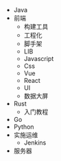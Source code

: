 * Java
* 前端
  * 构建工具
  * 工程化
  * 脚手架
  * LIB
  * Javascript
  * Css
  * Vue
  * React
  * UI
  * 数据大屏
* Rust
  + 入门教程
* Go
* Python
* 实施运维
  + Jenkins
* 服务器